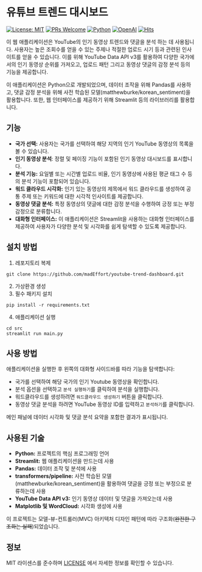 # 유튜브 트렌드 대시보드
[![License: MIT](https://img.shields.io/badge/License-MIT-yellow.svg)](https://opensource.org/licenses/MIT)
[![PRs Welcome](https://img.shields.io/badge/PRs-welcome-brightgreen.svg?style=round)](https://makeapullrequest.com)
[![Python](https://img.shields.io/badge/Python-071D49?logo=Python&logoColor=white)](https://www.python.org/)
[![OpenAI](https://img.shields.io/badge/OpenAI-00A3E0?logo=OpenAI&logoColor=white)](https://openai.com/)
[![Hits](https://hits.seeyoufarm.com/api/count/incr/badge.svg?url=https%3A%2F%2Fgithub.com%2FmadEffort%2Fyoutube-trend-dashboard&count_bg=%2379C83D&title_bg=%23555555&icon=&icon_color=%23E7E7E7&title=hits&edge_flat=false)](https://hits.seeyoufarm.com)

이 웹 애플리케이션은 YouTube의 인기 동영상 트렌드와 댓글을 분석 하는 데 사용됩니다. 사용자는 높은 조회수를 얻을 수 있는 주제나 적절한 업로드 시기 등과 관련된 인사이트를 얻을 수 있습니다. 이를 위해 YouTube Data API v3를 활용하여 다양한 국가에서의 인기 동영상 순위를 가져오고, 업로드 패턴 그리고 동영상 댓글의 감정 분석 등의 기능을 제공합니다.

이 애플리케이션은 Python으로 개발되었으며, 데이터 조작을 위해 Pandas를 사용하고, 댓글 감정 분석을 위해 사전 학습된 모델(matthewburke/korean_sentiment)을 활용합니다. 또한, 웹 인터페이스를 제공하기 위해 Streamlit 등의 라이브러리를 활용합니다.

## 기능
- **국가 선택:** 사용자는 국가를 선택하여 해당 지역의 인기 YouTube 동영상의 목록을 볼 수 있습니다.
- **인기 동영상 분석**: 정렬 및 페이징 기능이 포함된 인기 동영상 대시보드를 표시합니다.
- **분석 기능:** 요일별 또는 시간별 업로드 비율, 인기 동영상에 사용된 평균 태그 수 등의 분석 기능이 포함되어 있습니다.
- **워드 클라우드 시각화:** 인기 있는 동영상의 제목에서 워드 클라우드를 생성하여 공통 주제 또는 키워드에 대한 시각적 인사이트를 제공합니다.
- **동영상 댓글 분석:** 특정 동영상의 댓글에 대한 감정 분석을 수행하여 긍정 또는 부정 감정으로 분류합니다.
- **대화형 인터페이스:** 이 애플리케이션은 Streamlit을 사용하는 대화형 인터페이스를 제공하여 사용자가 다양한 분석 및 시각화를 쉽게 탐색할 수 있도록 제공합니다.

## 설치 방법
1. 레포지토리 복제
```
git clone https://github.com/madEffort/youtube-trend-dashboard.git
```
2. 가상환경 생성
3. 필수 패키지 설치
```
pip install -r requirements.txt
```
4. 애플리케이션 실행
```
cd src
streamlit run main.py
```

## 사용 방법
애플리케이션을 실행한 후 왼쪽의 대화형 사이드바를 따라 기능을 탐색합니다:

- 국가를 선택하여 해당 국가의 인기 Youtube 동영상을 확인합니다.
- 분석 옵션을 선택하고 `분석 실행하기`를 클릭하여 분석을 실행합니다.
- 워드클라우드를 생성하려면 `워드클라우드 생성하기` 버튼을 클릭합니다.
- 동영상 댓글 분석을 하려면 YouTube 동영상 ID를 입력하고 `분석하기`를 클릭합니다.

메인 패널에 데이터 시각화 및 댓글 분석 요약을 포함한 결과가 표시됩니다.

## 사용된 기술
- **Python:** 프로젝트의 핵심 프로그래밍 언어
- **Streamlit:** 웹 애플리케이션을 만드는데 사용
- **Pandas:** 데이터 조작 및 분석에 사용
- **transformers/pipeline:** 사전 학습된 모델(matthewburke/korean_sentiment)을 활용하여 댓글을 긍정 또는 부정으로 분류하는데 사용
- **YouTube Data API v3:** 인기 동영상 데이터 및 댓글을 가져오는데 사용
- **Matplotlib 및 WordCloud:** 시각화 생성에 사용

이 프로젝트는 모델-뷰-컨트롤러(MVC) 아키텍처 디자인 패턴에 따라 구조화(~~완전한 구조화는 실패~~)되었습니다.

## 정보

MIT 라이센스를 준수하며 [LICENSE](https://github.com/madEffort/youtube-trend-dashboard/blob/main/LICENSE) 에서 자세한 정보를 확인할 수 있습니다.

